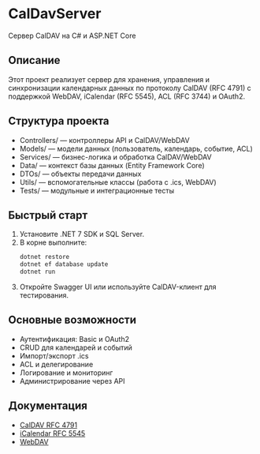 # CalDavServer

Сервер CalDAV на C# и ASP.NET Core

## Описание

Этот проект реализует сервер для хранения, управления и синхронизации календарных данных по протоколу CalDAV (RFC 4791) с поддержкой WebDAV, iCalendar (RFC 5545), ACL (RFC 3744) и OAuth2.

## Структура проекта

- Controllers/ — контроллеры API и CalDAV/WebDAV
- Models/ — модели данных (пользователь, календарь, событие, ACL)
- Services/ — бизнес-логика и обработка CalDAV/WebDAV
- Data/ — контекст базы данных (Entity Framework Core)
- DTOs/ — объекты передачи данных
- Utils/ — вспомогательные классы (работа с .ics, WebDAV)
- Tests/ — модульные и интеграционные тесты

## Быстрый старт

1. Установите .NET 7 SDK и SQL Server.
2. В корне выполните:
   ```bash
   dotnet restore
   dotnet ef database update
   dotnet run
   ```
3. Откройте Swagger UI или используйте CalDAV-клиент для тестирования.

## Основные возможности

- Аутентификация: Basic и OAuth2
- CRUD для календарей и событий
- Импорт/экспорт .ics
- ACL и делегирование
- Логирование и мониторинг
- Администрирование через API

## Документация

- [CalDAV RFC 4791](https://www.ietf.org/rfc/rfc4791.txt)
- [iCalendar RFC 5545](https://datatracker.ietf.org/doc/html/rfc5545)
- [WebDAV](https://datatracker.ietf.org/doc/html/rfc4918)